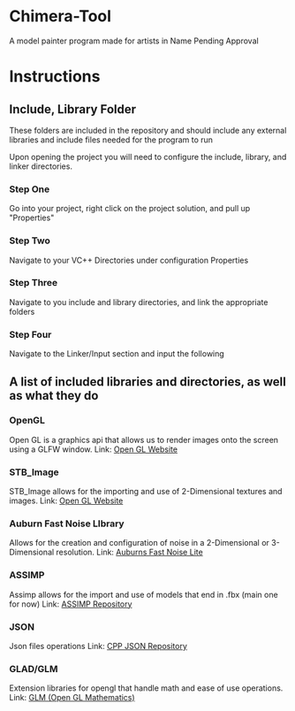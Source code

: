 # Chimera-Tool
A model painter program made for artists in Name Pending Approval

# Instructions

## Include, Library Folder
These folders are included in the repository and should include any external libraries and include files
needed for the program to run

Upon opening the project you will need to configure the include, library, and linker directories.

### Step One
Go into your project, right click on the project solution, and pull up "Properties"

### Step Two
Navigate to your VC++ Directories under configuration Properties

### Step Three
Navigate to you include and library directories, and link the appropriate folders

### Step Four
Navigate to the Linker/Input section and input the following

## A list of included libraries and directories, as well as what they do

### OpenGL
Open GL is a graphics api that allows us to render images onto the screen using a GLFW window.
Link: [Open GL Website](https://www.opengl.org/)

### STB_Image
STB_Image allows for the importing and use of 2-Dimensional textures and images.
Link: [Open GL Website](https://github.com/nothings/stb)

### Auburn Fast Noise LIbrary
Allows for the creation and configuration of noise in a 2-Dimensional or 3-Dimensional resolution.
Link: [Auburns Fast Noise Lite](https://github.com/Auburn/FastNoiseLite/tree/master)

### ASSIMP
Assimp allows for the import and use of models that end in .fbx (main one for now)
Link: [ASSIMP Repository](https://github.com/assimp/assimp)

### JSON
Json files operations
Link: [CPP JSON Repository](https://github.com/nlohmann/json)

### GLAD/GLM
Extension libraries for opengl that handle math and ease of use operations.
Link: [GLM (Open GL Mathematics)](https://github.com/g-truc/glm)
